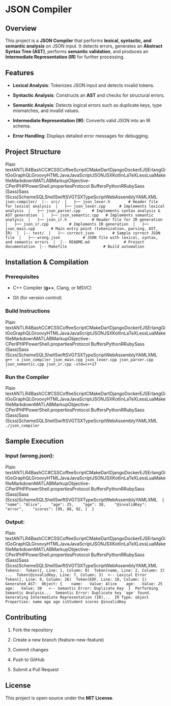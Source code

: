 JSON Compiler
=============

Overview
--------

This project is a **JSON Compiler** that performs **lexical, syntactic, and semantic analysis** on JSON input. It detects errors, generates an **Abstract Syntax Tree (AST)**, performs **semantic validation**, and produces an **Intermediate Representation (IR)** for further processing.

Features
--------

*   **Lexical Analysis**: Tokenizes JSON input and detects invalid tokens.
    
*   **Syntactic Analysis**: Constructs an **AST** and checks for structural errors.
    
*   **Semantic Analysis**: Detects logical errors such as duplicate keys, type mismatches, and invalid values.
    
*   **Intermediate Representation (IR)**: Converts valid JSON into an IR schema.
    
*   **Error Handling**: Displays detailed error messages for debugging.
    

Project Structure
-----------------

Plain textANTLR4BashCC#CSSCoffeeScriptCMakeDartDjangoDockerEJSErlangGitGoGraphQLGroovyHTMLJavaJavaScriptJSONJSXKotlinLaTeXLessLuaMakefileMarkdownMATLABMarkupObjective-CPerlPHPPowerShell.propertiesProtocol BuffersPythonRRubySass (Sass)Sass (Scss)SchemeSQLShellSwiftSVGTSXTypeScriptWebAssemblyYAMLXML`   json-compiler/  │-- src/  │   ├── json_lexer.h        # Header file for lexical analysis  │   ├── json_lexer.cpp      # Implements lexical analysis  │   ├── json_parser.cpp     # Implements syntax analysis & AST generation  │   ├── json_semantic.cpp   # Implements semantic analysis  │   ├── json_ir.h           # Header file for IR generation  │   ├── json_ir.cpp         # Implements IR generation  │   ├── json_main.cpp       # Main entry point (tokenization, parsing, AST, IR)  │  │-- test/  │   ├── correct.json        # Sample correct JSON file  │   ├── wrong.json          # JSON file with lexical, syntax, and semantic errors  │  │-- README.md               # Project documentation  │-- Makefile                # Build automation   `

Installation & Compilation
--------------------------

### Prerequisites

*   C++ Compiler (**g++**, Clang, or MSVC)
    
*   Git (for version control)
    

### Build Instructions

Plain textANTLR4BashCC#CSSCoffeeScriptCMakeDartDjangoDockerEJSErlangGitGoGraphQLGroovyHTMLJavaJavaScriptJSONJSXKotlinLaTeXLessLuaMakefileMarkdownMATLABMarkupObjective-CPerlPHPPowerShell.propertiesProtocol BuffersPythonRRubySass (Sass)Sass (Scss)SchemeSQLShellSwiftSVGTSXTypeScriptWebAssemblyYAMLXML`   g++ -o json_compiler json_main.cpp json_lexer.cpp json_parser.cpp json_semantic.cpp json_ir.cpp -std=c++17   `

### Run the Compiler

Plain textANTLR4BashCC#CSSCoffeeScriptCMakeDartDjangoDockerEJSErlangGitGoGraphQLGroovyHTMLJavaJavaScriptJSONJSXKotlinLaTeXLessLuaMakefileMarkdownMATLABMarkupObjective-CPerlPHPPowerShell.propertiesProtocol BuffersPythonRRubySass (Sass)Sass (Scss)SchemeSQLShellSwiftSVGTSXTypeScriptWebAssemblyYAMLXML`   ./json_compiler   `

Sample Execution
----------------

### Input (wrong.json):

Plain textANTLR4BashCC#CSSCoffeeScriptCMakeDartDjangoDockerEJSErlangGitGoGraphQLGroovyHTMLJavaJavaScriptJSONJSXKotlinLaTeXLessLuaMakefileMarkdownMATLABMarkupObjective-CPerlPHPPowerShell.propertiesProtocol BuffersPythonRRubySass (Sass)Sass (Scss)SchemeSQLShellSwiftSVGTSXTypeScriptWebAssemblyYAMLXML`   {    "name": "Alice",    "age": 25,    "age": 30,    "@invalidKey": "error",    "scores": [95, 88, 92, ]  }   `

### Output:

Plain textANTLR4BashCC#CSSCoffeeScriptCMakeDartDjangoDockerEJSErlangGitGoGraphQLGroovyHTMLJavaJavaScriptJSONJSXKotlinLaTeXLessLuaMakefileMarkdownMATLABMarkupObjective-CPerlPHPPowerShell.propertiesProtocol BuffersPythonRRubySass (Sass)Sass (Scss)SchemeSQLShellSwiftSVGTSXTypeScriptWebAssemblyYAMLXML`   Tokens:  Token({, Line: 1, Column: 0)  Token(name, Line: 2, Column: 3)  ...  Token(@invalidKey, Line: 7, Column: 3)  <-- Lexical Error  Token(], Line: 6, Column: 26)  Token(EOF, Line: 10, Column: 1)  Generated AST:  Object: {    name:   Value: Alice    age:   Value: 25    age:   Value: 30   <-- Semantic Error: Duplicate Key  }  Performing Semantic Analysis...  Semantic Error: Duplicate key 'age' found.  Generating Intermediate Representation (IR)...  IR Type: object  Properties: name age age isStudent scores @invalidKey   `

Contributing
------------

1.  Fork the repository
    
2.  Create a new branch (feature-new-feature)
    
3.  Commit changes
    
4.  Push to GitHub
    
5.  Submit a Pull Request
    

License
-------

This project is open-source under the **MIT License**.
